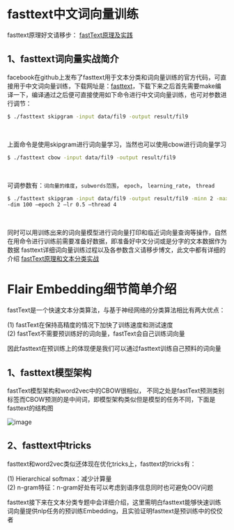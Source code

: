 fasttext中文词向量训练
==========
fasttext原理好文请移步：
[fastText原理及实践](https://zhuanlan.zhihu.com/p/32965521)<br>


1、fasttext词向量实战简介
-------------
facebook在github上发布了fasttext用于文本分类和词向量训练的官方代码，可直接用于中文词向量训练，下载网址是：[fasttext](https://github.com/facebookresearch/fastText)，下载下来之后首先需要make编译一下，编译通过之后便可直接使用如下命令进行中文词向量训练，也可对参数进行调节：<br>

```Bash
$ ./fasttext skipgram -input data/fil9 -output result/fil9
```
<br>

上面命令是使用skipgram进行词向量学习，当然也可以使用cbow进行词向量学习<br>


```Bash
$ ./fasttext cbow -input data/fil9 -output result/fil9
```
<br>

可调参数有：`词向量的维度`，`subwords范围`， `epoch`， `learning_rate`， `thread` <br>

```Bash
$ ./fasttext skipgram -input data/fil9 -output result/fil9 -minn 2 -maxn 5 
-dim 100 –epoch 2 –lr 0.5 –thread 4
```
<br>

同时可以用训练出来的词向量模型进行词向量打印和临近词向量查询等操作，自然在用命令进行训练前需要准备好数据，即准备好中文分词或是分字的文本数据作为数据
fasttext详细词向量训练过程以及各参数含义请移步博文，此文中都有详细的介绍
[fastText原理和文本分类实战](https://blog.csdn.net/feilong_csdn/article/details/88655927)


Flair Embedding细节简单介绍
===================

fastText是一个快速文本分类算法，与基于神经网络的分类算法相比有两大优点：<br>

(1) fastText在保持高精度的情况下加快了训练速度和测试速度<br>
(2) fastText不需要预训练好的词向量，fastText会自己训练词向量<br>

因此fasttext在预训练上的体现便是我们可以通过fasttext训练自己预料的词向量<br>

1、fasttext模型架构
---------------
fastText模型架构和word2vec中的CBOW很相似， 不同之处是fastText预测类别标签而CBOW预测的是中间词，即模型架构类似但是模型的任务不同，下面是fasttext的结构图<br>

![image](https://github.com/zlsdu/Word-Embedding/blob/master/phone/fasttext1.png)

2、fasttext中tricks
------------------

fasttext和word2vec类似还体现在优化tricks上，fasttext的tricks有：<br>

(1) Hierarchical softmax：减少计算量<br>
(2) n-gram特征：n-gram好处有可以考虑到语序信息同时也可避免OOV问题<br>

fasttext接下来在文本分类专题中会详细介绍，这里需明白fasttext能够快速训练词向量提供nlp任务的预训练Embedding，且实验证明fasttext是预训练中的佼佼者


